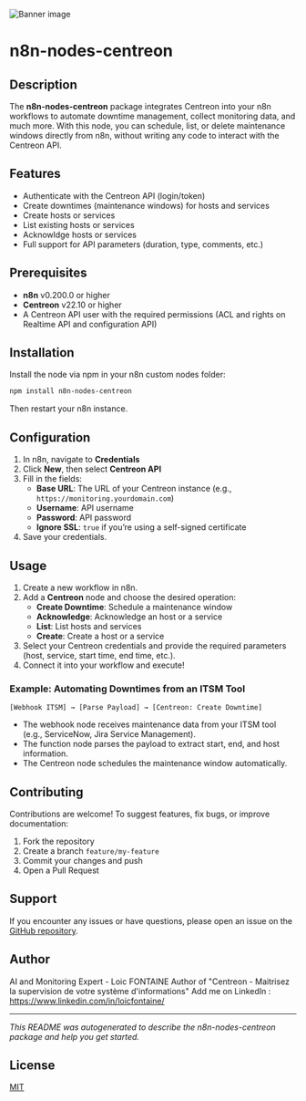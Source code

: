 ![Banner image](https://user-images.githubusercontent.com/10284570/173569848-c624317f-42b1-45a6-ab09-f0ea3c247648.png)

# n8n-nodes-centreon

## Description

The **n8n-nodes-centreon** package integrates Centreon into your n8n workflows to automate downtime management, collect monitoring data, and much more. With this node, you can schedule, list, or delete maintenance windows directly from n8n, without writing any code to interact with the Centreon API.

## Features

- Authenticate with the Centreon API (login/token)
- Create downtimes (maintenance windows) for hosts and services
- Create hosts or services
- List existing hosts or services
- Acknowldge hosts or services
- Full support for API parameters (duration, type, comments, etc.)

## Prerequisites

- **n8n** v0.200.0 or higher
- **Centreon** v22.10 or higher
- A Centreon API user with the required permissions (ACL and rights on Realtime API and configuration API)

## Installation

Install the node via npm in your n8n custom nodes folder:

```bash
npm install n8n-nodes-centreon
```

Then restart your n8n instance.

## Configuration

1. In n8n, navigate to **Credentials**
2. Click **New**, then select **Centreon API**
3. Fill in the fields:
   - **Base URL**: The URL of your Centreon instance (e.g., `https://monitoring.yourdomain.com`)
   - **Username**: API username
   - **Password**: API password
   - **Ignore SSL**: `true` if you’re using a self-signed certificate
4. Save your credentials.

## Usage

1. Create a new workflow in n8n.
2. Add a **Centreon** node and choose the desired operation:
   - **Create Downtime**: Schedule a maintenance window
   - **Acknowledge**: Acknowledge an host or a service
   - **List**: List hosts and services
   - **Create**: Create a host or a service
3. Select your Centreon credentials and provide the required parameters (host, service, start time, end time, etc.).
4. Connect it into your workflow and execute!

### Example: Automating Downtimes from an ITSM Tool

```plaintext
[Webhook ITSM] → [Parse Payload] → [Centreon: Create Downtime]
```

- The webhook node receives maintenance data from your ITSM tool (e.g., ServiceNow, Jira Service Management).
- The function node parses the payload to extract start, end, and host information.
- The Centreon node schedules the maintenance window automatically.

## Contributing

Contributions are welcome! To suggest features, fix bugs, or improve documentation:

1. Fork the repository
2. Create a branch `feature/my-feature`
3. Commit your changes and push
4. Open a Pull Request

## Support

If you encounter any issues or have questions, please open an issue on the [GitHub repository](https://github.com/lfinmauritius/n8n-nodes-centreon/).

## Author

AI and Monitoring Expert - Loic FONTAINE
Author of "Centreon - Maitrisez la supervision de votre système d'informations"
Add me on LinkedIn : https://www.linkedin.com/in/loicfontaine/

---

*This README was autogenerated to describe the n8n-nodes-centreon package and help you get started.*

## License

[MIT](https://github.com/n8n-io/n8n-nodes-starter/blob/master/LICENSE.md)
